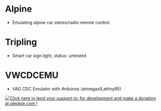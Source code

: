 Alpine
====

- Emulating alpine car stereo/radio remote control

Tripling
=====

- Smart car sign light, status: untested

VWCDCEMU
=======

- VAG CDC Emulator with Arduinos (atmegax8,attiny85)

<a href='https://pledgie.com/campaigns/29981'><img alt='Click here to lend your support to: for development and make a donation at pledgie.com !' src='https://pledgie.com/campaigns/29981.png?skin_name=chrome' border='0' ></a>
